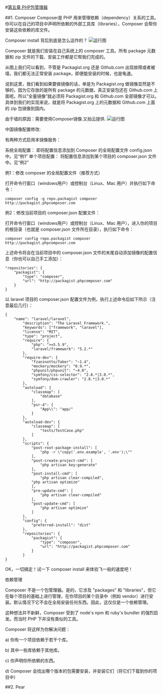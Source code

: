 #[第五章 PHP包管理器](https://github.com/liujingyu/The-road-of-my-PHP/blob/master/Book-5.md)

##1. Composer
Composer是 PHP 用来管理依赖（dependency）关系的工具。你可以在自己的项目中声明所依赖的外部工具库（libraries），Composer 会帮你安装这些依赖的库文件。

Composer install 背后到底是怎么运作的？
![运行图](http://image.phpcomposer.com/3/06/71554febd8a45c1aed1ba3b0aaf0d.png)

Composer 就是我们安装在自己系统上的 composer 工具。所有 package 元数据和 zip 文件的下载、安装工作都是它帮我们完成的。

从图上我们可以看到，不管是 Packagist.org 还是 Github.com 出现故障或者被墙，我们都无法正常安装 package，即便能安装的时候，也是龟速。

说到这里，我们看到如果要做镜像的话，单是为 Packagist.org 做镜像显然是不够的，因为它存放的是所有 package 的元数据，真正安装包还在 Github.com 上面呢。所以“全量镜像”就必须将 Packagist.org 和 Github.com 全部镜像才可以。具体到我们的实现来说，就是将 Packagist.org 上的元数据和 Github.com 上面的 zip 包镜像到国内。

由于墙的原因：需要使用Composer镜像.又拍云提供.
![运行图](http://image.phpcomposer.com/a/9e/913f6809905d56039602d7fb34e27.png)


中国镜像配置修改:

有两种方式启用本镜像服务：

系统全局配置： 即将配置信息添加到 Composer 的全局配置文件 config.json 中。见“例1”
单个项目配置： 将配置信息添加到某个项目的 composer.json 文件中。见“例2”

例1：修改 composer 的全局配置文件（推荐方式）

打开命令行窗口（windows用户）或控制台（Linux、Mac 用户）并执行如下命令：

```
composer config -g repo.packagist composer http://packagist.phpcomposer.com
```

例2：修改当前项目的 composer.json 配置文件：

打开命令行窗口（windows用户）或控制台（Linux、Mac 用户），进入你的项目的根目录（也就是 composer.json 文件所在目录），执行如下命令：

```
composer config repo.packagist composer http://packagist.phpcomposer.com
```
上述命令将会在当前项目中的 composer.json 文件的末尾自动添加镜像的配置信息（你也可以自己手工添加）：

```
"repositories": {
    "packagist": {
        "type": "composer",
        "url": "http://packagist.phpcomposer.com"
    }
}
```

以 laravel 项目的 composer.json 配置文件为例，执行上述命令后如下所示（注意最后几行）：

```
{
    "name": "laravel/laravel",
        "description": "The Laravel Framework.",
        "keywords": ["framework", "laravel"],
        "license": "MIT",
        "type": "project",
        "require": {
            "php": ">=5.5.9",
            "laravel/framework": "5.2.*"
        },
        "require-dev": {
            "fzaninotto/faker": "~1.4",
            "mockery/mockery": "0.9.*",
            "phpunit/phpunit": "~4.0",
            "symfony/css-selector": "2.8.*|3.0.*",
            "symfony/dom-crawler": "2.8.*|3.0.*"
        },
        "autoload": {
            "classmap": [
                "database"
            ],
            "psr-4": {
                "App\\": "app/"
            }
        },
        "autoload-dev": {
            "classmap": [
                "tests/TestCase.php"
            ]
        },
        "scripts": {
            "post-root-package-install": [
                "php -r \"copy('.env.example', '.env');\""
            ],
            "post-create-project-cmd": [
                "php artisan key:generate"
            ],
            "post-install-cmd": [
                "php artisan clear-compiled",
            "php artisan optimize"
            ],
            "pre-update-cmd": [
                "php artisan clear-compiled"
            ],
            "post-update-cmd": [
                "php artisan optimize"
            ]
        },
        "config": {
            "preferred-install": "dist"
        },
        "repositories": {
            "packagist": {
                "type": "composer",
                "url": "http://packagist.phpcomposer.com"
            }
        }
}
```
OK，一切搞定！试一下 composer install 来体验飞一般的速度吧！

依赖管理

Composer 不是一个包管理器。是的，它涉及 "packages" 和 "libraries"，但它在每个项目的基础上进行管理，在你项目的某个目录中（例如 vendor）进行安装。默认情况下它不会在全局安装任何东西。因此，这仅仅是一个依赖管理。

这种想法并不新鲜，Composer 受到了 node's npm 和 ruby's bundler 的强烈启发。而当时 PHP 下并没有类似的工具。

Composer 将这样为你解决问题：

a) 你有一个项目依赖于若干个库。

b) 其中一些库依赖于其他库。

c) 你声明你所依赖的东西。

d) Composer 会找出哪个版本的包需要安装，并安装它们（将它们下载到你的项目中）


##2. Pear

